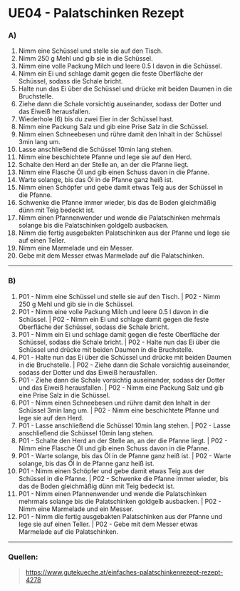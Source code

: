 # UE04 - Palatschinken Rezept

### A)

1. Nimm eine Schüssel und stelle sie auf den Tisch.
2. Nimm 250 g Mehl und gib sie in die Schüssel.
3. Nimm eine volle Packung Milch und leere 0.5 l davon in die Schüssel.
4. Nimm ein Ei und schlage damit gegen die feste Oberfläche der Schüssel, sodass die Schale bricht.
5. Halte nun das Ei über die Schüssel und drücke mit beiden Daumen in die Bruchstelle.
6. Ziehe dann die Schale vorsichtig auseinander, sodass der Dotter und das Eiweiß herausfallen.
7. Wiederhole (6) bis du zwei Eier in der Schüssel hast.
8. Nimm eine Packung Salz und gib eine Prise Salz in die Schüssel.
9. Nimm einen Schneebesen und rühre damit den Inhalt in der Schüssel 3min lang um.
10. Lasse anschließend die Schüssel 10min lang stehen.
11. Nimm eine beschichtete Pfanne und lege sie auf den Herd.
12. Schalte den Herd an der Stelle an, an der die Pfanne liegt.
13. Nimm eine Flasche Öl und gib einen Schuss davon in die Pfanne.
14. Warte solange, bis das Öl in de Pfanne ganz heiß ist.
15. Nimm einen Schöpfer und gebe damit etwas Teig aus der Schüssel in die Pfanne.
16. Schwenke die Pfanne immer wieder, bis das de Boden gleichmäßig dünn mit Teig bedeckt ist.
17. Nimm einen Pfannenwender und wende die Palatschinken mehrmals solange bis die Palatschinken goldgelb ausbacken.
18. Nimm die fertig ausgebakten Palatschinken aus der Pfanne und lege sie auf einen Teller.
19. Nimm eine Marmelade und ein Messer.
20. Gebe mit dem Messer etwas Marmelade auf die Palatschinken.

---

### B)

1. P01 - Nimm eine Schüssel und stelle sie auf den Tisch. | P02 - Nimm 250 g Mehl und gib sie in die Schüssel.
2. P01 - Nimm eine volle Packung Milch und leere 0.5 l davon in die Schüssel. | P02 - Nimm ein Ei und schlage damit gegen die feste Oberfläche der Schüssel, sodass die Schale bricht.
3. P01 - Nimm ein Ei und schlage damit gegen die feste Oberfläche der Schüssel, sodass die Schale bricht. | P02 -  Halte nun das Ei über die Schüssel und drücke mit beiden Daumen in die Bruchstelle.
4. P01 -  Halte nun das Ei über die Schüssel und drücke mit beiden Daumen in die Bruchstelle. | P02 - Ziehe dann die Schale vorsichtig auseinander, sodass der Dotter und das Eiweiß herausfallen.
5. P01 - Ziehe dann die Schale vorsichtig auseinander, sodass der Dotter und das Eiweiß herausfallen. | P02 - Nimm eine Packung Salz und gib eine Prise Salz in die Schüssel.
6. P01 - Nimm einen Schneebesen und rühre damit den Inhalt in der Schüssel 3min lang um. | P02 - Nimm eine beschichtete Pfanne und lege sie auf den Herd.
7. P01 - Lasse anschließend die Schüssel 10min lang stehen. | P02 - Lasse anschließend die Schüssel 10min lang stehen.
8. P01 - Schalte den Herd an der Stelle an, an der die Pfanne liegt. | P02 - Nimm eine Flasche Öl und gib einen Schuss davon in die Pfanne.
9. P01 - Warte solange, bis das Öl in de Pfanne ganz heiß ist. | P02 - Warte solange, bis das Öl in de Pfanne ganz heiß ist.
10. P01 - Nimm einen Schöpfer und gebe damit etwas Teig aus der Schüssel in die Pfanne. | P02 - Schwenke die Pfanne immer wieder, bis das de Boden gleichmäßig dünn mit Teig bedeckt ist.
11. P01 - Nimm einen Pfannenwender und wende die Palatschinken mehrmals solange bis die Palatschinken goldgelb ausbacken. | P02 - Nimm eine Marmelade und ein Messer.
12. P01 - Nimm die fertig ausgebakten Palatschinken aus der Pfanne und lege sie auf einen Teller. | P02 - Gebe mit dem Messer etwas Marmelade auf die Palatschinken.

---

### **Quellen:**
> https://www.gutekueche.at/einfaches-palatschinkenrezept-rezept-4278